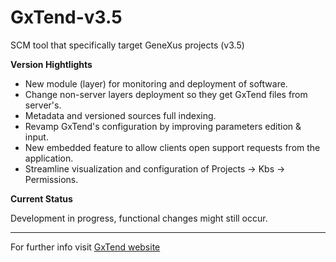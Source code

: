 GxTend-v3.5
===========

SCM tool that specifically target GeneXus projects (v3.5)

__Version Hightlights__

* New module (layer) for monitoring and deployment of software.
* Change non-server layers deployment so they get GxTend files from server's.
* Metadata and versioned sources full indexing.
* Revamp GxTend's configuration by improving parameters edition & input.
* New embedded feature to allow clients open support requests from the application.
* Streamline visualization and configuration of Projects -> Kbs -> Permissions.

__Current Status__

Development in progress, functional changes might still occur.


- - -
For further info visit [GxTend website](http://gxtend.in-prove.com)